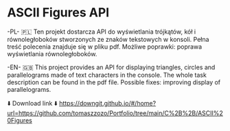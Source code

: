 # ASCII Figures API

-PL- 🇵🇱
Ten projekt dostarcza API do wyświetlania trójkątów, kół i równoległoboków stworzonych ze znaków tekstowych w konsoli.
Pełna treść polecenia znajduje się w pliku pdf. Możliwe poprawki: poprawa wyświetlania równoległoboków.

-EN- 🇬🇧
This project provides an API for displaying triangles, circles and parallelograms made of text characters in the console.
The whole task description can be found in the pdf file. Possible fixes: improving display of parallelograms.

⬇️ Download link ⬇️
https://downgit.github.io/#/home?url=https://github.com/tomaszzozo/Portfolio/tree/main/C%2B%2B/ASCII%20Figures
